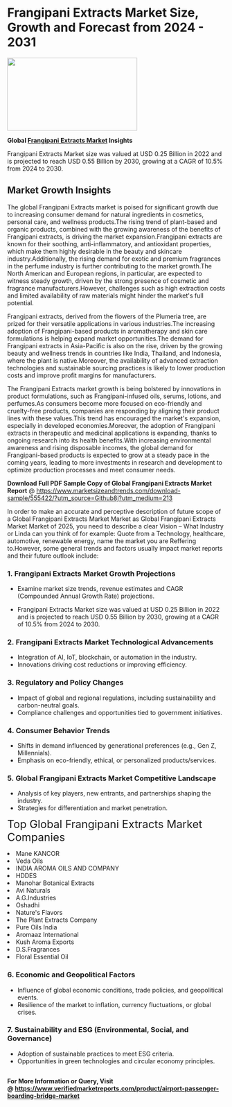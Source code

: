 <H1>Frangipani Extracts Market Size, Growth and Forecast from 2024 - 2031</H1><img class="aligncenter size-medium wp-image-584254" src="https://thirdeyenews.in/wp-content/uploads/2024/09/Global-Market-Research-300x168.jpeg" alt="" width="300" height="168" /><p><strong>Global&nbsp;<a href="https://www.marketsizeandtrends.com/download-sample/555422/?utm_source=Github8j?utm_medium=213">Frangipani Extracts Market</a> Insights</strong></p><p>Frangipani Extracts Market size was valued at USD 0.25 Billion in 2022 and is projected to reach USD 0.55 Billion by 2030, growing at a CAGR of 10.5% from 2024 to 2030.</p><p><h2>Market Growth Insights</h2> <p>The global Frangipani Extracts market is poised for significant growth due to increasing consumer demand for natural ingredients in cosmetics, personal care, and wellness products.The rising trend of plant-based and organic products, combined with the growing awareness of the benefits of Frangipani extracts, is driving the market expansion.Frangipani extracts are known for their soothing, anti-inflammatory, and antioxidant properties, which make them highly desirable in the beauty and skincare industry.Additionally, the rising demand for exotic and premium fragrances in the perfume industry is further contributing to the market growth.The North American and European regions, in particular, are expected to witness steady growth, driven by the strong presence of cosmetic and fragrance manufacturers.However, challenges such as high extraction costs and limited availability of raw materials might hinder the market's full potential.</p> <p>Frangipani extracts, derived from the flowers of the Plumeria tree, are prized for their versatile applications in various industries.The increasing adoption of Frangipani-based products in aromatherapy and skin care formulations is helping expand market opportunities.The demand for Frangipani extracts in Asia-Pacific is also on the rise, driven by the growing beauty and wellness trends in countries like India, Thailand, and Indonesia, where the plant is native.Moreover, the availability of advanced extraction technologies and sustainable sourcing practices is likely to lower production costs and improve profit margins for manufacturers.</p> <p>The Frangipani Extracts market growth is being bolstered by innovations in product formulations, such as Frangipani-infused oils, serums, lotions, and perfumes.As consumers become more focused on eco-friendly and cruelty-free products, companies are responding by aligning their product lines with these values.This trend has encouraged the market's expansion, especially in developed economies.Moreover, the adoption of Frangipani extracts in therapeutic and medicinal applications is expanding, thanks to ongoing research into its health benefits.With increasing environmental awareness and rising disposable incomes, the global demand for Frangipani-based products is expected to grow at a steady pace in the coming years, leading to more investments in research and development to optimize production processes and meet consumer needs.</p> <p><span class=""><strong>Download Full PDF Sample Copy of Global Frangipani Extracts Market Report</strong> @ <a href="https://www.marketsizeandtrends.com/download-sample/555422/?utm_source=Github8j?utm_medium=213" target="_blank">https://www.marketsizeandtrends.com/download-sample/555422/?utm_source=Github8j?utm_medium=213</a></span></p><p>In order to make an accurate and perceptive description of future scope of a Global&nbsp;Frangipani Extracts Market Market as Global&nbsp;Frangipani Extracts Market Market of 2025, you need to describe a clear Vision &ndash; What Industry or Linda can you think of for example: Quote from a Technology, healthcare, automotive, renewable energy, name the market you are Reffering to.However, some general trends and factors usually impact market reports and their future outlook include:</p><h3>1.&nbsp;<strong>Frangipani Extracts Market Growth Projections</strong></h3><ul><li>Examine market size trends, revenue estimates and CAGR (Compounded Annual Growth Rate) projections.</li><li><p>Frangipani Extracts Market size was valued at USD 0.25 Billion in 2022 and is projected to reach USD 0.55 Billion by 2030, growing at a CAGR of 10.5% from 2024 to 2030.</p></li></ul><h3>2.&nbsp;<strong>Frangipani Extracts Market Technological Advancements</strong></h3><ul><li>Integration of AI, IoT, blockchain, or automation in the industry.</li><li>Innovations driving cost reductions or improving efficiency.</li></ul><h3>3.&nbsp;<strong>Regulatory and Policy Changes</strong></h3><ul><li>Impact of global and regional regulations, including sustainability and carbon-neutral goals.</li><li>Compliance challenges and opportunities tied to government initiatives.</li></ul><h3>4.&nbsp;<strong>Consumer Behavior Trends</strong></h3><ul><li>Shifts in demand influenced by generational preferences (e.g., Gen Z, Millennials).</li><li>Emphasis on eco-friendly, ethical, or personalized products/services.</li></ul><h3>5.&nbsp;<strong>Global Frangipani Extracts Market Competitive Landscape</strong></h3><ul><li>Analysis of key players, new entrants, and partnerships shaping the industry.</li><li>Strategies for differentiation and market penetration.</li></ul><p data-pm-slice="1 1 []"><span style="color: inherit; font-family: inherit; font-size: 25px;">Top Global Frangipani Extracts Market Companies</span></p><div class="" data-test-id=""><p><li>Mane KANCOR</li><li> Veda Oils</li><li> INDIA AROMA OILS AND COMPANY</li><li> HDDES</li><li> Manohar Botanical Extracts</li><li> Avi Naturals</li><li> A.G.Industries</li><li> Oshadhi</li><li> Nature's Flavors</li><li> The Plant Extracts Company</li><li> Pure Oils India</li><li> Aromaaz International</li><li> Kush Aroma Exports</li><li> D.S.Fragrances</li><li> Floral Essential Oil</li></p></div><h3>6.&nbsp;<strong>Economic and Geopolitical Factors</strong></h3><ul><li>Influence of global economic conditions, trade policies, and geopolitical events.</li><li>Resilience of the market to inflation, currency fluctuations, or global crises.</li></ul><h3>7.&nbsp;<strong>Sustainability and ESG (Environmental, Social, and Governance)</strong></h3><ul><li>Adoption of sustainable practices to meet ESG criteria.</li><li>Opportunities in green technologies and circular economy principles.</li></ul><h2><strong style="font-size: 14px;">For More Information or Query, Visit @&nbsp;</strong><a style="background-color: #ffffff; font-size: 14px;" href="https://www.marketsizeandtrends.com/report/frangipani-extracts-market/" target="_blank">https://www.verifiedmarketreports.com/product/airport-passenger-boarding-bridge-market</a></h2>